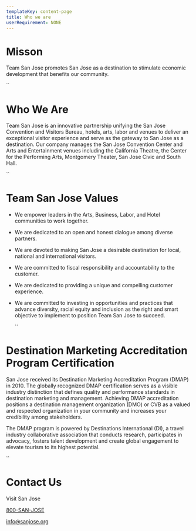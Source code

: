 ```yaml
---
templateKey: content-page
title: Who we are
userRequirement: NONE
---
```

# **Misson**

Team San Jose promotes San Jose as a destination to stimulate economic development that benefits our community.

``

# **Who We Are**

Team San Jose is an innovative partnership unifying the San Jose Convention and Visitors Bureau, hotels, arts, labor and venues to deliver an exceptional visitor experience and serve as the gateway to San Jose as a destination. Our company manages the San Jose Convention Center and Arts and Entertainment venues including the California Theatre, the Center for the Performing Arts, Montgomery Theater, San Jose Civic and South Hall.

``

# Team San Jose Values

* We empower leaders in the Arts, Business, Labor, and Hotel communities to work together.
* We are dedicated to an open and honest dialogue among diverse partners.
* We are devoted to making San Jose a desirable destination for local, national and international visitors.
* We are committed to fiscal responsibility and accountability to the customer.
* We are dedicated to providing a unique and compelling customer experience.
* We are committed to investing in opportunities and practices that advance diversity, racial equity and inclusion as the right and smart objective to implement to position Team San Jose to succeed.

  ``

# Destination Marketing Accreditation Program Certification

San Jose received its Destination Marketing Accreditation Program (DMAP) in 2010. The globally recognized DMAP certification serves as a visible industry distinction that defines quality and performance standards in destination marketing and management. Achieving DMAP accreditation positions a destination management organization (DMO) or CVB as a valued and respected organization in your community and increases your credibility among stakeholders.

The DMAP program is powered by Destinations International (DI), a travel industry collaborative association that conducts research, participates in advocacy, fosters talent development and create global engagement to elevate tourism to its highest potential.

``

# Contact Us

Visit San Jose

[800-SAN-JOSE](tel:800-SAN-JOSE)

[info@sanjose.org](mailto:info@sanjose.org)